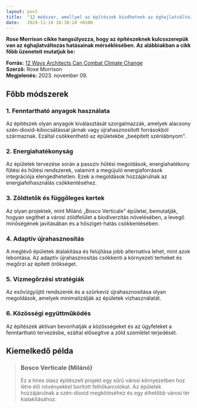 ```yaml
---
layout: post
title:  "12 módszer, amellyel az építészek küzdhetnek az éghajlatváltozás ellen"
date:   2024-11-16 16:38:24 +0100
---
```


**Rose Morrison cikke hangsúlyozza, hogy az építészeknek kulcsszerepük van az éghajlatváltozás hatásainak mérséklésében. Az alábbiakban a cikk főbb üzeneteit mutatjuk be:**

**Forrás:** [12 Ways Architects Can Combat Climate Change](https://www-renewableenergymagazine-com.translate.goog/rose-morrison/12-ways-architects-can-combat-climate-change-20231109)  
**Szerző:** Rose Morrison  
**Megjelenés:** 2023. november 09.

## Főbb módszerek

### 1. Fenntartható anyagok használata
Az építészek olyan anyagok kiválasztását szorgalmazzák, amelyek alacsony szén-dioxid-kibocsátással járnak vagy újrahasznosított forrásokból származnak. Ezáltal csökkenthető az épületekbe „beépített szénlábnyom".

### 2. Energiahatékonyság
Az épületek tervezése során a passzív hűtési megoldások, energiahatékony fűtési és hűtési rendszerek, valamint a megújuló energiaforrások integrációja elengedhetetlen. Ezek a megoldások hozzájárulnak az energiafelhasználás csökkentéséhez.

### 3. Zöldtetők és függőleges kertek
Az olyan projektek, mint Milánó „Bosco Verticale" épületei, bemutatják, hogyan segíthet a városi zöldfelület a biodiverzitás növelésében, a levegő minőségének javításában és a hősziget-hatás csökkentésében.

### 4. Adaptív újrahasznosítás
A meglévő épületek átalakítása és felújítása jobb alternatíva lehet, mint azok lebontása. Az adaptív újrahasznosítás csökkenti a környezeti terheket és megőrzi az épített örökséget.

### 5. Vízmegőrzési stratégiák
Az esővízgyűjtő rendszerek és a szürkevíz újrahasznosítása olyan megoldások, amelyek minimalizálják az épületek vízhasználatát.

### 6. Közösségi együttműködés
Az építészek aktívan bevonhatják a közösségeket és az ügyfeleket a fenntartható tervezésbe, ezáltal elősegítve a zöld szemlélet terjedését.

## Kiemelkedő példa

> ### Bosco Verticale (Milánó)
> Ez a híres olasz építészeti projekt egy sűrű városi környezetben hoz létre élő növényekkel borított felhőkarcolókat. Az épületek hozzájárulnak a szén-dioxid megkötéséhez és egy élhetőbb városi tér kialakításához.